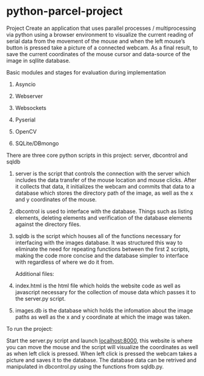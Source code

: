 # python-parcel-project
Project
Create an application that uses parallel processes / multiprocessing via python using a browser environment to visualize the current reading of serial data from the movement of the mouse and when the left mouse’s button is pressed take a picture of a connected webcam. As a final result, to save the current coordinates of the mouse cursor and data-source of the image in sqllite database.

Basic modules and stages for evaluation during implementation

1. Asyncio

2. Webserver

3. Websockets

4. Pyserial

5. OpenCV

6. SQLite/DBmongo

There are three core python scripts in this project: server, dbcontrol and sqldb

1. server is the script that controls the connection with the server which includes the data transfer of the mouse location and mouse clicks. After it collects that data, it initializes the webcam and commits that data to a database which stores the directory path of the image, as well as the x and y coordinates of the mouse.

2. dbcontrol is used to interface with the database. Things such as listing elements, deleting elements and verification of the database elements against the directory files.

3. sqldb is the script which houses all of the functions necessary for interfacing with the images database. It was structured this way to eliminate the need for repeating functions between the first 2 scripts, making the code more concise and the database simpler to interface with regardless of where we do it from.

   Additional files:
   
1. index.html is the html file which holds the website code as well as javascript necessary for the collection  of mouse data which passes it to the server.py script.

2. images.db is the database which holds the infomation about the image paths as well as the x and y coordinate at which the image was taken.

To run the project: 

Start the server.py script and launch [localhost:8000](http://localhost:8000/), this website is where you can move the mouse and the script will visualize the coordinates as well as when left click is pressed. When left click is pressed the webcam takes a picture and saves it to the database. The database data can be retrived and manipulated in dbcontrol.py using the functions from sqldb.py.
